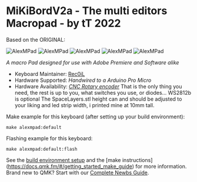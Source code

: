 # MiKiBordV2a - The multi editors Macropad - by tT 2022 

Based on the ORIGINAL:

![AlexMPad](https://i.imgur.com/walYqUq.png)
![AlexMPad](https://i.imgur.com/tBI3Hwb.png)
![AlexMPad](https://i.imgur.com/xACrzy4.png)
![AlexMPad](https://i.imgur.com/EE7fFGp.png)
![AlexMPad](https://i.imgur.com/1Tx2JZm.png)

*A macro Pad designed for use with Adobe Premiere and Software alike*

* Keyboard Maintainer: [Rec0iL](https://github.com/Rec0iL)
* Hardware Supported: *Handwired to a Arduino Pro Micro*
* Hardware Availability: *[CNC Rotary encoder](https://de.aliexpress.com/item/1005001509739801.html?spm=a2g0s.9042311.0.0.25104c4dvnP3jL)*
That is the only thing you need, the rest is up to you, what switches you use, or diodes...
WS2812b is optional
The SpaceLayers.stl height can and should be adjusted to your liking and led strip width, i printed mine at 10mm tall.

Make example for this keyboard (after setting up your build environment):

    make alexmpad:default

Flashing example for this keyboard:

    make alexmpad:default:flash

See the [build environment setup](https://docs.qmk.fm/#/getting_started_build_tools) and the [make instructions]
(https://docs.qmk.fm/#/getting_started_make_guide) for more information. 
Brand new to QMK? Start with our [Complete Newbs Guide](https://docs.qmk.fm/#/newbs).